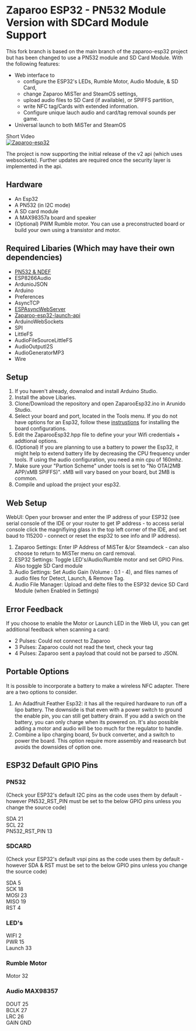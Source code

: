 # Zaparoo ESP32 - PN532 Module Version with SDCard Module Support

This fork branch is based on the main branch of the zaparoo-esp32 project but has been changed to use a PN532 module and SD Card Module. With the following features:
- Web interface to
  - configure the ESP32's LEDs, Rumble Motor, Audio Module, & SD Card,
  - change Zaparoo MiSTer and SteamOS settings,
  - upload audio files to SD Card (if available), or SPIFFS partition,
  - write NFC tag/Cards with extended information.
  - Configure unique lauch audio and card/tag removal sounds per game.
- Universal launch to both MiSTer and SteamOS

Short Video  
[![Zaparoo-esp32](https://img.youtube.com/vi/U0me8gvgdw8/0.jpg)](https://youtu.be/U0me8gvgdw8)

The project is now supporting the initial release of the v2 api (which uses websockets). Further updates are required once the security layer is implemented in the api.

## Hardware
* An Esp32
* A PN532 (in I2C mode)
* A SD card module
* A MAX98357a board and speaker
* (Optional) PWM Rumble motor. You can use a preconstructed board or build your own using a transistor and motor.

## Required Libaries (Which may have their own dependencies)
* [PN532 & NDEF](https://github.com/MintyTrebor/PN532)  
* ESP8266Audio  
* ArdunioJSON
* Arduino
* Preferences
* AsyncTCP
* [ESPAsyncWebServer](https://github.com/MintyTrebor/ESPWebFileManager)
* [Zaparoo-esp32-launch-api](https://github.com/ZaparooProject/zaparoo-esp32-launch-api)  
* ArduinoWebSockets
* SPI
* LittleFS
* AudioFileSourceLittleFS
* AudioOutputI2S
* AudioGeneratorMP3
* Wire  


## Setup
1. If you haven't already, downalod and install Arduino Studio.
2. Install the above Libaries.
3. Clone/Download the repository and open ZaparooEsp32.ino in Arunido Studio.
4. Select your board and port, located in the Tools menu. If you do not have options for an Esp32, follow these [instrustions](https://docs.sunfounder.com/projects/umsk/en/latest/03_esp32/esp32_start/03_install_esp32.html) for installing the board configurations.
5. Edit the ZaparooEsp32.hpp file to define your your Wifi credentials + addtional options.
6. (Optional) If you are planning to use a battery to power the Esp32, it might help to extend battery life by decreasing the CPU frequency under tools. If using the audio configuration, you need a min cpu of 160mhz.
7. Make sure your "Partion Scheme" under tools is set to "No OTA(2MB APP/xMB SPIFFS)". xMB will vary based on your board, but 2MB is common. 
8. Compile and upload the project your esp32.

## Web Setup
WebUI: Open your browser and enter the IP address of your ESP32 (see serial console of the IDE or your router to get IP address - to access serial console click the magnifiying glass in the top left corner of the IDE, and set baud to 115200 - connect or reset the esp32 to see info and IP address).
1. Zaparoo Settings: Enter IP Address of MiSTer &/or Steamdeck - can also choose to return to MiSTer menu on card removal.
2. ESP32 Settings: Toggle LED's/Audio/Rumble motor and set GPIO Pins. Also toggle SD Card module
3. Audio Settings: Set Audio Gain (Volume : 0.1 - 4), and files names of audio files for Detect, Launch, & Remove Tag.
4. Audio File Manager: Upload and delte files to the ESP32 device SD Card Module (when Enabled in Settings)

## Error Feedback
If you choose to enable the Motor or Launch LED in the Web UI, you can get additional feedback when scanning a card:
* 2 Pulses: Could not connect to Zaparoo
* 3 Pulses: Zaparoo could not read the text, check your tag
* 4 Pulses: Zaparoo sent a payload that could not be parsed to JSON.

## Portable Options
It is possible to incorporate a battery to make a wireless NFC adapter. There are a two options to consider.
1. An Adadfruit Feather Esp32: it has all the required hardware to run off a lipo battery. The downside is that even with a power switch to ground the enable pin, you can still get battery drain. If you add a swich on the battery, you can only charge when its powered on. It's also possible adding a motor and audio will be too much for the regulator to handle.
2. Combine a lipo charging board, 5v buck converter, and a switch to power the board. This option require more assembly and reasearch but avoids the downsides of option one.

## ESP32 Default GPIO Pins  

### PN532
(Check your ESP32's default I2C pins as the code uses them by default - however PN532_RST_PIN must be set to the below GPIO pins unless you change the source code)  
  
SDA             21  
SCL             22  
PN532_RST_PIN   13  

### SDCARD  
(Check your ESP32's default vspi pins as the code uses them by default - however SDA & RST must be set to the below GPIO pins unless you change the source code)  
  
SDA     5  
SCK     18  
MOSI    23  
MISO    19  
RST     4  

### LED's
WIFI    2  
PWR     15  
Launch  33  

### Rumble Motor
Motor   32  

### Audio MAX98357
DOUT    25   
BCLK    27  
LRC     26  
GAIN    GND

